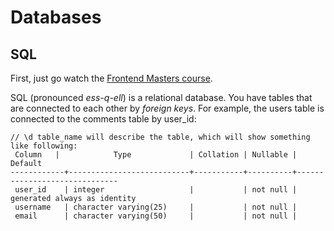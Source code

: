 # Databases

## SQL
First, just go watch the [Frontend Masters course](https://frontendmasters.com/courses/databases/introducing-join/).

SQL (pronounced *ess-q-ell*) is a relational database. You have tables that are connected to each other by *foreign keys*. For example, the users table is connected to the comments table by user_id:
```
// \d table_name will describe the table, which will show something like following:
 Column   |            Type             | Collation | Nullable |           Default
------------+---------------------------+-----------+----------+------------------------------
 user_id    | integer                   |           | not null | generated always as identity
 username   | character varying(25)     |           | not null |
 email      | character varying(50)     |           | not null |
```
